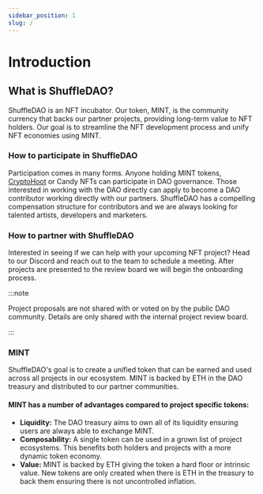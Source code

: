 ```yaml
---
sidebar_position: 1
slug: /
---
```


# Introduction


## What is ShuffleDAO?
ShuffleDAO is an NFT incubator. Our token, MINT, is the community currency that backs our partner projects, providing long-term value to NFT holders. Our goal is to streamline the NFT development process and unify NFT economies using MINT.


### How to participate in ShuffleDAO
Participation comes in many forms. Anyone holding MINT tokens, [CryptoHoot](https://opensea.io/collection/cryptohoots-steampunk-parliament/) or Candy NFTs can participate in DAO governance. Those interested in working with the DAO directly can apply to become a DAO contributor working directly with our partners. ShuffleDAO has a compelling compensation structure for contributors and we are always looking for talented artists, developers and marketers.  


### How to partner with ShuffleDAO
Interested in seeing if we can help with your upcoming NFT project? Head to our Discord and reach out to the team to schedule a meeting. After projects are presented to the review board we will begin the onboarding process.

:::note

Project proposals are not shared with or voted on by the public DAO community. Details are only shared with the internal project review board.

:::

### MINT
ShuffleDAO's goal is to create a unified token that can be earned and used across all projects in our ecosystem. MINT is backed by ETH in the DAO treasury and distributed to our partner communities.

#### MINT has a number of advantages compared to project specific tokens:
- **Liquidity:** The DAO treasury aims to own all of its liquidity ensuring users are always able to exchange MINT.
- **Composability:** A single token can be used in a grown list of project ecosystems. This benefits both holders and projects with a more dynamic token economy.
- **Value:** MINT is backed by ETH giving the token a hard floor or intrinsic value. New tokens are only created when there is ETH in the treasury to back them ensuring there is not uncontrolled inflation.  